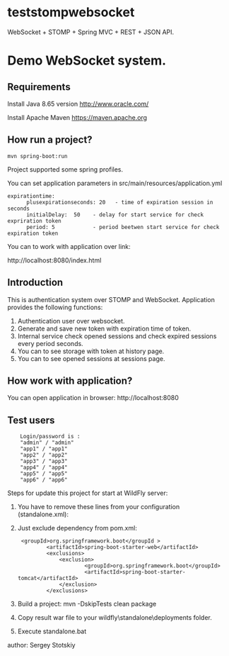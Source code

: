 # teststompwebsocket

WebSocket + STOMP + Spring MVC + REST + JSON API.
    
Demo WebSocket system.
========================

Requirements
------------
Install Java 8.65 version
http://www.oracle.com/ 

Install Apache Maven 
https://maven.apache.org

How run a project?
--------------------------

```
mvn spring-boot:run
```
Project supported some spring profiles. 


You can set application parameters in src/main/resources/application.yml

    expirationtime:
          plusexpirationseconds: 20   - time of expiration session in seconds
          initialDelay:  50    - delay for start service for check expriration token  
          period: 5            - period beetwen start service for check expiration token  



You can to work with application over link:

http://localhost:8080/index.html


Introduction
--------------------------

This is authentication system over STOMP and WebSocket. Application provides the following functions:

1. Authentication user over websocket.
2. Generate and save new token with expiration time of token.
3. Internal service check opened sessions and check expired sessions every period seconds.
4. You can to see storage with token at history page.
5. You can to see opened sessions at sessions page.

 
How work with application?
------------------------------
You can open application in browser: http://localhost:8080
 
Test users
-----------------------------
        Login/password is :  
        "admin" / "admin"
        "app1" / "app1"
        "app2" / "app2"
        "app3" / "app3"
        "app4" / "app4"
        "app5" / "app5"
        "app6" / "app6"


Steps for update this project for start at WildFly server:

1. You have to remove these lines from your configuration (standalone.xml):

    <extension module="org.jboss.as.jsf"/>
    <subsystem xmlns="urn:jboss:domain:jsf:1.0"/>

2. Just exclude dependency from pom.xml:

		<groupId>org.springframework.boot</groupId >
            	<artifactId>spring-boot-starter-web</artifactId>
            	<exclusions>
                	<exclusion>
                    		<groupId>org.springframework.boot</groupId>
                    		<artifactId>spring-boot-starter-tomcat</artifactId>
                	</exclusion>
            	</exclusions>

3. Build a project: mvn -DskipTests clean package 
4. Copy result war file to your wildfly\standalone\deployments folder.
5. Execute standalone.bat


author: Sergey Stotskiy

